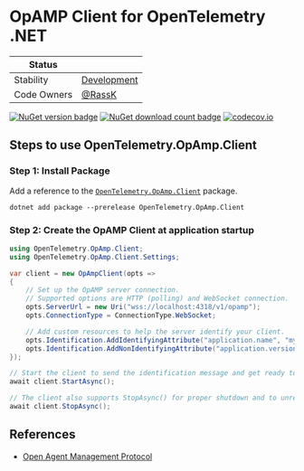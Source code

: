 # OpAMP Client for OpenTelemetry .NET

| Status      |           |
| ----------- | --------- |
| Stability   | [Development](../../README.md#Development) |
| Code Owners | [@RassK](https://github.com/RassK) |

[![NuGet version badge](https://img.shields.io/nuget/v/OpenTelemetry.OpAmp.Client)](https://www.nuget.org/packages/OpenTelemetry.OpAmp.Client)
[![NuGet download count badge](https://img.shields.io/nuget/dt/OpenTelemetry.OpAmp.Client)](https://www.nuget.org/packages/OpenTelemetry.OpAmp.Client)
[![codecov.io](https://codecov.io/gh/open-telemetry/opentelemetry-dotnet-contrib/branch/main/graphs/badge.svg?flag=unittests-OpAmp.Client)](https://app.codecov.io/gh/open-telemetry/opentelemetry-dotnet-contrib?flags[0]=unittests-OpAmp.Client)

## Steps to use OpenTelemetry.OpAmp.Client

### Step 1: Install Package

Add a reference to the
[`OpenTelemetry.OpAmp.Client`](https://www.nuget.org/packages/OpenTelemetry.OpAmp.Client)
package.

```shell
dotnet add package --prerelease OpenTelemetry.OpAmp.Client
```

### Step 2: Create the OpAMP Client at application startup

```csharp
using OpenTelemetry.OpAmp.Client;
using OpenTelemetry.OpAmp.Client.Settings;

var client = new OpAmpClient(opts =>
{
    // Set up the OpAMP server connection.
    // Supported options are HTTP (polling) and WebSocket connection.
    opts.ServerUrl = new Uri("wss://localhost:4318/v1/opamp");
    opts.ConnectionType = ConnectionType.WebSocket;

    // Add custom resources to help the server identify your client.
    opts.Identification.AddIdentifyingAttribute("application.name", "my-application");
    opts.Identification.AddNonIdentifyingAttribute("application.version", "1.0.0");
});

// Start the client to send the identification message and get ready to receive messages.
await client.StartAsync();

// The client also supports StopAsync() for proper shutdown and to unregister from the server.
await client.StopAsync();
```

## References

* [Open Agent Management Protocol](https://opentelemetry.io/docs/specs/opamp/)
